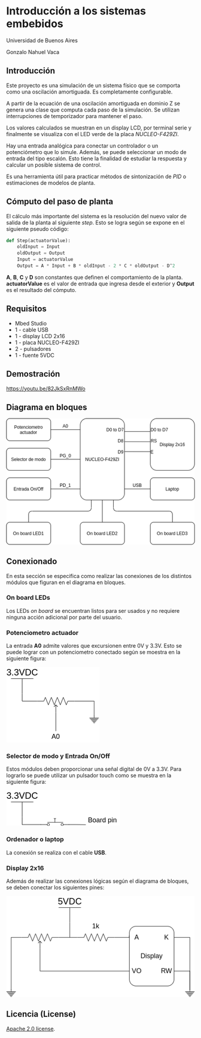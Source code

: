 # Introducción a los sistemas embebidos

Universidad de Buenos Aires

Gonzalo Nahuel Vaca

## Introducción

Este proyecto es una simulación de un sistema físico que se comporta como una oscilación amortiguada.
Es completamente configurable.

A partir de la ecuación de una oscilación amortiguada en dominio Z se genera una clase que computa cada paso de la simulación.
Se utilizan interrupciones de temporizador para mantener el paso.

Los valores calculados se muestran en un display LCD, por terminal serie y finalmente se visualiza con el LED verde de la placa *NUCLEO-F429ZI*.

Hay una entrada analógica para conectar un controlador o un potenciómetro que lo simule. Además, se puede seleccionar un modo de entrada del tipo escalón. Esto tiene la finalidad de estudiar la respuesta y calcular un posible sistema de control.

Es una herramienta útil para practicar métodos de sintonización de *PID* o estimaciones de modelos de planta.

## Cómputo del paso de planta

El cálculo más importante del sistema es la resolución del nuevo valor de salida de la planta al siguiente *step*.
Esto se logra según se expone en el siguiente pseudo código:

```python
def Step(actuatorValue):
    oldInput = Input
    oldOutput = Output
    Input = actuatorValue
    Output = A * Input + B * oldInput - 2 * C * oldOutput - D^2
```

**A**, **B**, **C** y **D** son constantes que definen el comportamiento de la planta.
**actuatorValue** es el valor de entrada que ingresa desde el exterior y **Output** es el resultado del cómputo.

## Requisitos

* Mbed Studio
* 1 - cable USB
* 1 - display LCD 2x16
* 1 - placa NUCLEO-F429ZI
* 2 - pulsadores
* 1 - fuente 5VDC

## Demostración

https://youtu.be/82JkSxRnMWo

## Diagrama en bloques

![Diagrama en bloques](conexiones.png "Diagrama en bloques")

## Conexionado

En esta sección se especifica como realizar las conexiones de los distintos módulos que figuran en el diagrama en bloques.

### On board LEDs

Los LEDs *on board* se encuentran listos para ser usados y no requiere ninguna acción adicional por parte del usuario.

### Potenciometro actuador

La entrada **A0** admite valores que excursionen entre 0V y 3.3V.
Esto se puede lograr con un potenciometro conectado según se moestra en la siguiente figura:

![Potenciómetro](potenciometro.png "Potenciómetro")

### Selector de modo y Entrada On/Off

Estos módulos deben proporcionar una señal digital de 0V a 3.3V.
Para lograrlo se puede utilizar un pulsador touch como se muestra en la siguiente figura:

![Pulsador](pulsador.png "Pulsador")

### Ordenador o laptop

La conexión se realiza con el cable **USB**.

### Display 2x16

Además de realizar las conexiones lógicas según el diagrama de bloques, se deben conectar los siguientes pines:

![Display](display.png "Display")

## Licencia (License)
[Apache 2.0 license](http://www.apache.org/licenses/LICENSE-2.0).

